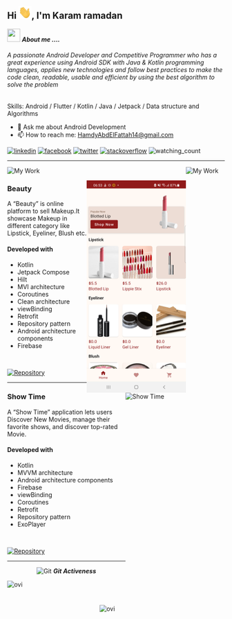 ## Hi <img src="https://raw.githubusercontent.com/ABSphreak/ABSphreak/master/gifs/Hi.gif" width="30px" height ="30px">, I'm Karam ramadan 
<img src="https://media3.giphy.com/media/WFZvB7VIXBgiz3oDXE/giphy.gif"  width="30px" height ="30px">&nbsp;***About me ....***
###### A passionate Android Developer and Competitive Programmer who has a great  experience using Android SDK with Java & Kotlin programming languages, applies new  technologies and follow best practices to make the code clean, readable, usable and  efficient by using the best algorithm to solve the problem

Skills: Android / Flutter / Kotlin / Java / Jetpack / Data structure and Algorithms

- 💬 Ask me about Android Development 
- 📫 How to reach me: HamdyAbdElFattah14@gmail.com 

[<img src='https://upload.wikimedia.org/wikipedia/commons/thumb/c/c9/Linkedin.svg/200px-Linkedin.svg.png' alt='linkedin' height='40'>](https://www.linkedin.com/in/karam-ramdan-05a478232//)  [<img src='https://cdn.iconscout.com/icon/free/png-256/facebook-logo-2019-1597680-1350125.png' alt='facebook' height='40'>](https://www.facebook.com/hamdy.abdelfattah.35/)  [<img src='https://upload.wikimedia.org/wikipedia/sco/thumb/9/9f/Twitter_bird_logo_2012.svg/1200px-Twitter_bird_logo_2012.svg.png' alt='twitter' height='40'>](https://twitter.com/HamdyAbdELFata7)  [<img src='https://upload.wikimedia.org/wikipedia/commons/thumb/e/ef/Stack_Overflow_icon.svg/768px-Stack_Overflow_icon.svg.png' alt='stackoverflow' height='40'>](https://stackoverflow.com/users/10022587/hamdy-abd-el-fattah?tab=profile) 
<img src="https://komarev.com/ghpvc/?username=KaramRamdan&color=blueviolet" alt="watching_count" width="140px" />
<hr>
<p>
<img src="https://media2.giphy.com/media/NLDzulOiZMnPzahkoU/giphy.gif" alt="My Work" width="90px" height="90px">
<img align="right" src="https://media2.giphy.com/media/NLDzulOiZMnPzahkoU/giphy.gif" alt="My Work" width="90px" height="90px">
</p>


<img align="right" src="https://raw.githubusercontent.com/HamdyAbdELFatah/Beauty/master/Screens/home.png" alt="Beauty" style="height: 490px; width:230px;" />

### Beauty
A “Beauty” is online platform to sell Makeup.It showcase Makeup in different category like Lipstick, Eyeliner, Blush etc.
<br />

#### Developed with
- Kotlin
- Jetpack Compose
- Hilt 
- MVI architecture
- Coroutines
- Clean architecture
- viewBinding
- Retrofit
- Repository pattern
- Android architecture components
- Firebase
<br>

<p></a> <a href="https://github.com/HamdyAbdELFatah/Beauty" target="_blank"><img alt="Repository" src="https://raw.githubusercontent.com/flocke/andOTP/master/assets/badges/get-it-on-github.svg" style="height: 65px; width:160px;"/> </a><p>

<hr>
<img align="right" src="https://raw.githubusercontent.com/HamdyAbdELFatah/Show-Time/master/Screen/Home.png" alt="Show Time" style="height: 490px; width:230px;" />

### Show Time
A “Show Time” application lets users Discover New Movies, manage their favorite shows, and discover top-rated Movie.<br />

#### Developed with
- Kotlin
- MVVM architecture
- Android architecture components
- Firebase
- viewBinding
- Coroutines
- Retrofit
- Repository pattern
- ExoPlayer
<br>

<p></a> <a href="https://github.com/HamdyAbdELFatah/Show-Time" target="_blank"><img alt="Repository" src="https://raw.githubusercontent.com/flocke/andOTP/master/assets/badges/get-it-on-github.svg" style="height: 65px; width:160px;"/> </a><p>
<hr>

<p align="center">
 <img src="https://media.giphy.com/media/W5eoZHPpUx9sapR0eu/giphy.gif" width="30px" height="50px" alt="Git"/>&nbsp;<i><b>Git Activeness</b></i></p>
 
<p>
 <img src="https://github-readme-stats.vercel.app/api/top-langs?username=KaramRamdan&show_icons=true&locale=en&layout=compact&theme=chartreuse-dark" alt="ovi" width="230px"/>
<img align="right" src="https://github-readme-stats.vercel.app/api?username=KaramRamdan&show_icons=true&locale=en&theme=chartreuse-dark" alt="ovi" width="290px"/>
</p>




